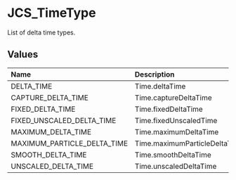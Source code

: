 # JCS_TimeType

List of delta time types.

## Values

| Name                        | Description                   |
|:----------------------------|:------------------------------|
| DELTA_TIME                  | Time.deltaTime                |
| CAPTURE_DELTA_TIME          | Time.captureDeltaTime         |
| FIXED_DELTA_TIME            | Time.fixedDeltaTime           |
| FIXED_UNSCALED_DELTA_TIME   | Time.fixedUnscaledTime        |
| MAXIMUM_DELTA_TIME          | Time.maximumDeltaTime         |
| MAXIMUM_PARTICLE_DELTA_TIME | Time.maximumParticleDeltaTime |
| SMOOTH_DELTA_TIME           | Time.smoothDeltaTime          |
| UNSCALED_DELTA_TIME         | Time.unscaledDeltaTime        |
